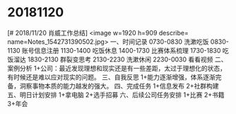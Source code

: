 # 20181120

[# 2018/11/20 肖威工作总结]
<image w=1920 h=909 describe= name=Notes_1542731390502.jpg>
一、时间记录
0730-0830 洗漱吃饭
0830-1130 账号信息注册
1130-1400 吃饭休息
1400-1730 比赛体系梳理
1730-1830 吃饭溜达
1830-2130 群裂变思考
2130-2230 洗漱休闲
2230-0030 看看视频
二、案例分析
1+公司：最近发现理想和现实还是有一些差距，太过于理想化的状态，有时候还是难以应对现实的问题。
三、自我反思
1+能力逐渐增强，体系逐渐完备，洞察事物本质的能力越发的强大。
四、完成任务
1+信息发布
2+社群构建
五、明日计划安排
1+拿电脑
2+选手招募
六、后续公司任务安排
1+比赛 2+书籍 3+年会
